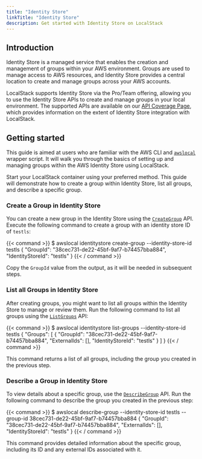 ```yaml
---
title: "Identity Store"
linkTitle: "Identity Store"
description: Get started with Identity Store on LocalStack
---
```


## Introduction

Identity Store is a managed service that enables the creation and management of groups within your AWS environment. Groups are used to manage access to AWS resources, and Identity Store provides a central location to create and manage groups across your AWS accounts.

LocalStack supports Identity Store via the Pro/Team offering, allowing you to use the Identity Store APIs to create and manage groups in your local environment. The supported APIs are available on our [API Coverage Page](https://docs.localstack.cloud/references/coverage/coverage_identitystore/), which provides information on the extent of Identity Store integration with LocalStack.

## Getting started

This guide is aimed at users who are familiar with the AWS CLI and [`awslocal`](https://github.com/localstack/awscli-local) wrapper script. It will walk you through the basics of setting up and managing groups within the AWS Identity Store using LocalStack.

Start your LocalStack container using your preferred method. This guide will demonstrate how to create a group within Identity Store, list all groups, and describe a specific group.

### Create a Group in Identity Store

You can create a new group in the Identity Store using the [`CreateGroup`](https://docs.aws.amazon.com/singlesignon/latest/IdentityStoreAPIReference/API_CreateGroup.html) API. Execute the following command to create a group with an identity store ID of `testls`:

{{< command >}}
$ awslocal identitystore create-group --identity-store-id testls
<disable-copy>
{
    "GroupId": "38cec731-de22-45bf-9af7-b74457bba884",
    "IdentityStoreId": "testls"
}
</disable-copy>
{{< / command >}}

Copy the `GroupId` value from the output, as it will be needed in subsequent steps.

### List all Groups in Identity Store

After creating groups, you might want to list all groups within the Identity Store to manage or review them. Run the following command to list all groups using the [`ListGroups`](https://docs.aws.amazon.com/singlesignon/latest/IdentityStoreAPIReference/API_ListGroups.html) API:

{{< command >}}
$ awslocal identitystore list-groups --identity-store-id testls
<disable-copy>
{
    "Groups": [
        {
            "GroupId": "38cec731-de22-45bf-9af7-b74457bba884",
            "ExternalIds": [],
            "IdentityStoreId": "testls"
        }
    ]
}
</disable-copy>
{{< / command >}}

This command returns a list of all groups, including the group you created in the previous step.

### Describe a Group in Identity Store

To view details about a specific group, use the [`DescribeGroup`](https://docs.aws.amazon.com/singlesignon/latest/IdentityStoreAPIReference/API_DescribeGroup.html) API. Run the following command to describe the group you created in the previous step:

{{< command >}}
$ awslocal describe-group --identity-store-id testls --group-id 38cec731-de22-45bf-9af7-b74457bba884
<disable-copy>
{
    "GroupId": "38cec731-de22-45bf-9af7-b74457bba884",
    "ExternalIds": [],
    "IdentityStoreId": "testls"
}
</disable-copy>
{{< / command >}}

This command provides detailed information about the specific group, including its ID and any external IDs associated with it.
